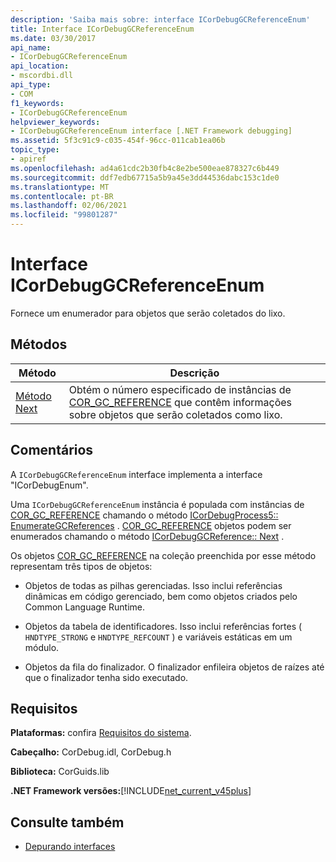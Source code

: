 ```yaml
---
description: 'Saiba mais sobre: interface ICorDebugGCReferenceEnum'
title: Interface ICorDebugGCReferenceEnum
ms.date: 03/30/2017
api_name:
- ICorDebugGCReferenceEnum
api_location:
- mscordbi.dll
api_type:
- COM
f1_keywords:
- ICorDebugGCReferenceEnum
helpviewer_keywords:
- ICorDebugGCReferenceEnum interface [.NET Framework debugging]
ms.assetid: 5f3c91c9-c035-454f-96cc-011cab1ea06b
topic_type:
- apiref
ms.openlocfilehash: ad4a61cdc2b30fb4c8e2be500eae878327c6b449
ms.sourcegitcommit: ddf7edb67715a5b9a45e3dd44536dabc153c1de0
ms.translationtype: MT
ms.contentlocale: pt-BR
ms.lasthandoff: 02/06/2021
ms.locfileid: "99801287"
---
```

# <a name="icordebuggcreferenceenum-interface"></a>Interface ICorDebugGCReferenceEnum

Fornece um enumerador para objetos que serão coletados do lixo.  
  
## <a name="methods"></a>Métodos  
  
|Método|Descrição|  
|------------|-----------------|  
|[Método Next](icordebuggcreferenceenum-next-method.md)|Obtém o número especificado de instâncias de [COR_GC_REFERENCE](cor-gc-reference-structure.md) que contêm informações sobre objetos que serão coletados como lixo.|  
  
## <a name="remarks"></a>Comentários  

 A `ICorDebugGCReferenceEnum` interface implementa a interface "ICorDebugEnum".  
  
 Uma `ICorDebugGCReferenceEnum` instância é populada com instâncias de [COR_GC_REFERENCE](cor-gc-reference-structure.md) chamando o método [ICorDebugProcess5:: EnumerateGCReferences](icordebugprocess5-enumerategcreferences-method.md) . [COR_GC_REFERENCE](cor-gc-reference-structure.md) objetos podem ser enumerados chamando o método [ICorDebugGCReference:: Next](icordebuggcreferenceenum-next-method.md) .  
  
 Os objetos [COR_GC_REFERENCE](cor-gc-reference-structure.md) na coleção preenchida por esse método representam três tipos de objetos:  
  
- Objetos de todas as pilhas gerenciadas. Isso inclui referências dinâmicas em código gerenciado, bem como objetos criados pelo Common Language Runtime.  
  
- Objetos da tabela de identificadores. Isso inclui referências fortes ( `HNDTYPE_STRONG` e `HNDTYPE_REFCOUNT` ) e variáveis estáticas em um módulo.  
  
- Objetos da fila do finalizador. O finalizador enfileira objetos de raízes até que o finalizador tenha sido executado.  
  
## <a name="requirements"></a>Requisitos  

 **Plataformas:** confira [Requisitos do sistema](../../get-started/system-requirements.md).  
  
 **Cabeçalho:** CorDebug.idl, CorDebug.h  
  
 **Biblioteca:** CorGuids.lib  
  
 **.NET Framework versões:**[!INCLUDE[net_current_v45plus](../../../../includes/net-current-v45plus-md.md)]  
  
## <a name="see-also"></a>Consulte também

- [Depurando interfaces](debugging-interfaces.md)
